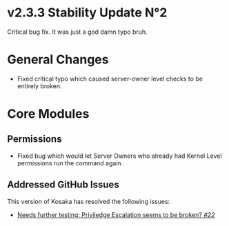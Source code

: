 # v2.3.3 Stability Update N°2
Critical bug fix. It was just a god damn typo bruh.

# General Changes
- Fixed critical typo which caused server-owner level checks to be entirely broken.

# Core Modules
## Permissions
- Fixed bug which would let Server Owners who already had Kernel Level permissions run the command again.

## Addressed GitHub Issues
This version of Kosaka has resolved the following issues:
- [Needs further testing: Priviledge Escalation seems to be broken? *#22*](https://github.com/Ascellayn/Kosaka_Issues/issues/22)
